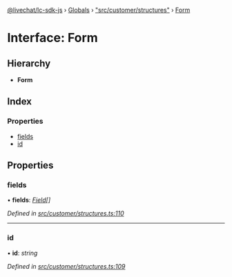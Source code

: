 [@livechat/lc-sdk-js](../README.md) › [Globals](../globals.md) › ["src/customer/structures"](../modules/_src_customer_structures_.md) › [Form](_src_customer_structures_.form.md)

# Interface: Form

## Hierarchy

* **Form**

## Index

### Properties

* [fields](_src_customer_structures_.form.md#fields)
* [id](_src_customer_structures_.form.md#id)

## Properties

###  fields

• **fields**: *[Field](_src_customer_structures_.field.md)[]*

*Defined in [src/customer/structures.ts:110](https://github.com/livechat/lc-sdk-js/blob/21d7a55/src/customer/structures.ts#L110)*

___

###  id

• **id**: *string*

*Defined in [src/customer/structures.ts:109](https://github.com/livechat/lc-sdk-js/blob/21d7a55/src/customer/structures.ts#L109)*
